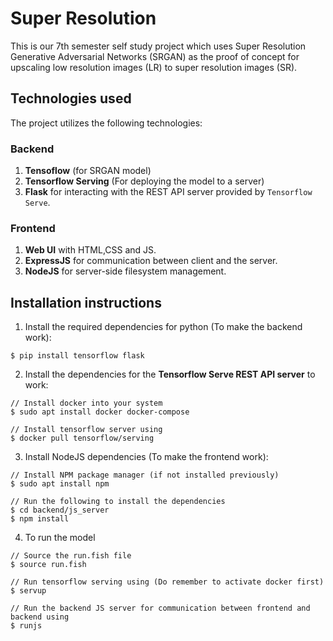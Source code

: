 # Super Resolution
This is our 7th semester self study project which uses Super Resolution Generative Adversarial Networks (SRGAN) as the proof of concept for upscaling low resolution images (LR) to super resolution images (SR).

## Technologies used
The project utilizes the following technologies:

### Backend
1. **Tensoflow** (for SRGAN model)
2. **Tensorflow Serving** (For deploying the model to a server)
3. **Flask** for interacting with the REST API server provided by `Tensorflow Serve`.

### Frontend
1. **Web UI** with HTML,CSS and JS.
2. **ExpressJS** for communication between client and the server.
3. **NodeJS** for server-side filesystem management.

## Installation instructions
1. Install the required dependencies for python (To make the backend work):
```
$ pip install tensorflow flask
```

2. Install the dependencies for the **Tensorflow Serve REST API server** to work:
```
// Install docker into your system
$ sudo apt install docker docker-compose

// Install tensorflow server using
$ docker pull tensorflow/serving
```

3. Install NodeJS dependencies (To make the frontend work):
```
// Install NPM package manager (if not installed previously)
$ sudo apt install npm

// Run the following to install the dependencies
$ cd backend/js_server
$ npm install
```

4. To run the model
```
// Source the run.fish file
$ source run.fish

// Run tensorflow serving using (Do remember to activate docker first)
$ servup

// Run the backend JS server for communication between frontend and backend using
$ runjs
```
